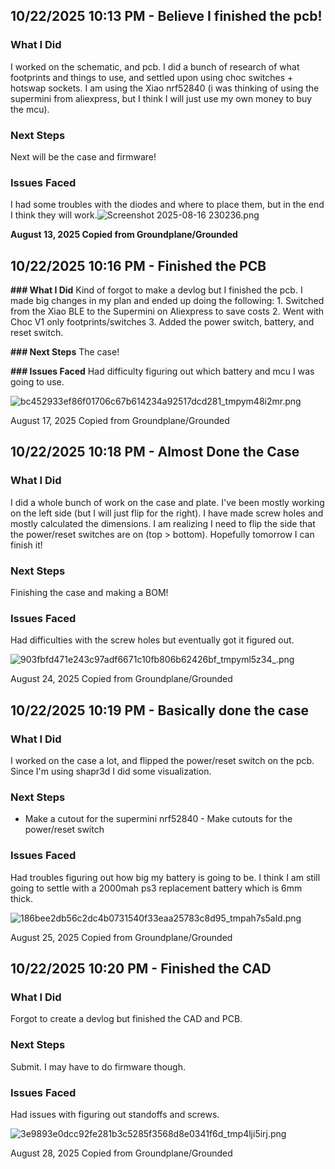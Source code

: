 <!--
  ===================    !!READ THIS NOTICE!!   ====================
  DO NOT edit this file manually. Your changes WILL BE OVERWRITTEN!
  This journal is auto generated and updated by Hack Club Blueprint.
  To edit this file, please edit your journal entries on Blueprint.
  ==================================================================
-->

## 10/22/2025 10:13 PM - Believe I finished the pcb!  

### **What I Did**
I worked on the schematic, and pcb. I did a bunch of research of what footprints and things to use, and settled upon using choc switches + hotswap sockets. I am using the Xiao nrf52840 (i was thinking of using the supermini from aliexpress, but I think I will just use my own money to buy the mcu).

### **Next Steps**
Next will be the case and firmware!

### **Issues Faced**
I had some troubles with the diodes and where to place them, but in the end I think they will work.![Screenshot 2025-08-16 230236.png](https://blueprint.hackclub.com/user-attachments/blobs/proxy/eyJfcmFpbHMiOnsiZGF0YSI6NDYzOSwicHVyIjoiYmxvYl9pZCJ9fQ==--39a34a360d0bbc2bcee5fa377da9070b770a34c9/Screenshot%202025-08-16%20230236.png)


**August 13, 2025
Copied from Groundplane/Grounded**  

## 10/22/2025 10:16 PM - Finished the PCB  

**### What I Did**
Kind of forgot to make a devlog but I finished the pcb. I made big changes in my plan and ended up doing the following: 1. Switched from the Xiao BLE to the Supermini on Aliexpress to save costs 2. Went with Choc V1 only footprints/switches 3. Added the power switch, battery, and reset switch.

**### Next Steps**
The case!

**### Issues Faced**
Had difficulty figuring out which battery and mcu I was going to use.

![bc452933ef86f01706c67b614234a92517dcd281_tmpym48i2mr.png](https://blueprint.hackclub.com/user-attachments/blobs/proxy/eyJfcmFpbHMiOnsiZGF0YSI6NDY0MCwicHVyIjoiYmxvYl9pZCJ9fQ==--a14a6b04eb73b3479ab2b630d6afd55807caa645/bc452933ef86f01706c67b614234a92517dcd281_tmpym48i2mr.png)

August 17, 2025
Copied from Groundplane/Grounded  

## 10/22/2025 10:18 PM - Almost Done the Case  

### **What I Did**
I did a whole bunch of work on the case and plate. I've been mostly working on the left side (but I will just flip for the right). I have made screw holes and mostly calculated the dimensions. I am realizing I need to flip the side that the power/reset switches are on (top > bottom). Hopefully tomorrow I can finish it!

### **Next Steps**
Finishing the case and making a BOM!

### **Issues Faced**
Had difficulties with the screw holes but eventually got it figured out.

![903fbfd471e243c97adf6671c10fb806b62426bf_tmpyml5z34_.png](https://blueprint.hackclub.com/user-attachments/blobs/proxy/eyJfcmFpbHMiOnsiZGF0YSI6NDY0MSwicHVyIjoiYmxvYl9pZCJ9fQ==--05419ef47f8b208cd0b2257717578391d3aeba4c/903fbfd471e243c97adf6671c10fb806b62426bf_tmpyml5z34_.png)

August 24, 2025
Copied from Groundplane/Grounded
  

## 10/22/2025 10:19 PM - Basically done the case  

### **What I Did**
I worked on the case a lot, and flipped the power/reset switch on the pcb. Since I'm using shapr3d I did some visualization.

### **Next Steps**
- Make a cutout for the supermini nrf52840 - Make cutouts for the power/reset switch

### **Issues Faced**
Had troubles figuring out how big my battery is going to be. I think I am still going to settle with a 2000mah ps3 replacement battery which is 6mm thick.

![186bee2db56c2dc4b0731540f33eaa25783c8d95_tmpah7s5ald.png](https://blueprint.hackclub.com/user-attachments/blobs/proxy/eyJfcmFpbHMiOnsiZGF0YSI6NDY0MiwicHVyIjoiYmxvYl9pZCJ9fQ==--c2bbd110ddedfc706c164533c6d59bb3330a9568/186bee2db56c2dc4b0731540f33eaa25783c8d95_tmpah7s5ald.png)

August 25, 2025
Copied from Groundplane/Grounded  

## 10/22/2025 10:20 PM - Finished the CAD  

### **What I Did**
Forgot to create a devlog but finished the CAD and PCB.

### **Next Steps**
Submit. I may have to do firmware though.

### **Issues Faced**
Had issues with figuring out standoffs and screws.

![3e9893e0dcc92fe281b3c5285f3568d8e0341f6d_tmp4lji5irj.png](https://blueprint.hackclub.com/user-attachments/blobs/proxy/eyJfcmFpbHMiOnsiZGF0YSI6NDY0MywicHVyIjoiYmxvYl9pZCJ9fQ==--78e5127a3e4237bb2cef298d5911f987f00a346b/3e9893e0dcc92fe281b3c5285f3568d8e0341f6d_tmp4lji5irj.png)

August 28, 2025
Copied from Groundplane/Grounded
  

